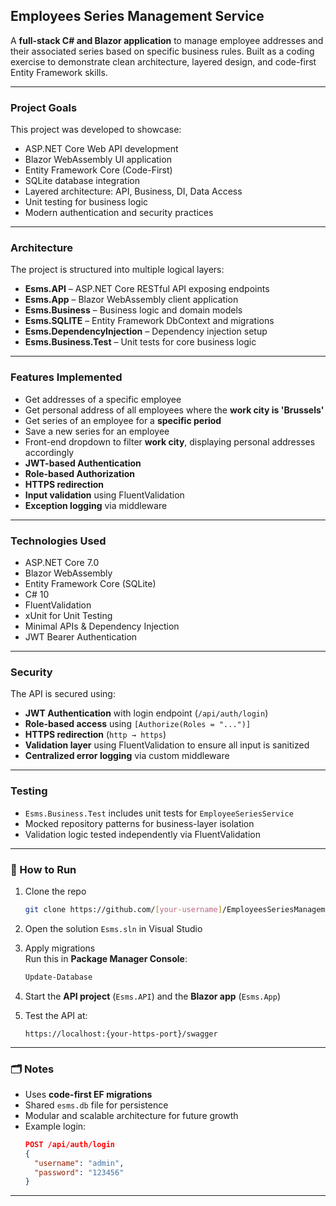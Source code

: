 ## Employees Series Management Service

A **full-stack C# and Blazor application** to manage employee addresses and their associated series based on specific business rules. Built as a coding exercise to demonstrate clean architecture, layered design, and code-first Entity Framework skills.

---

### Project Goals

This project was developed to showcase:

- ASP.NET Core Web API development
- Blazor WebAssembly UI application
- Entity Framework Core (Code-First)
- SQLite database integration
- Layered architecture: API, Business, DI, Data Access
- Unit testing for business logic
- Modern authentication and security practices

---

### Architecture

The project is structured into multiple logical layers:

- **Esms.API** – ASP.NET Core RESTful API exposing endpoints
- **Esms.App** – Blazor WebAssembly client application
- **Esms.Business** – Business logic and domain models
- **Esms.SQLITE** – Entity Framework DbContext and migrations
- **Esms.DependencyInjection** – Dependency injection setup
- **Esms.Business.Test** – Unit tests for core business logic

---

### Features Implemented

- Get addresses of a specific employee
- Get personal address of all employees where the **work city is 'Brussels'**
- Get series of an employee for a **specific period**
- Save a new series for an employee
- Front-end dropdown to filter **work city**, displaying personal addresses accordingly
- **JWT-based Authentication**
- **Role-based Authorization**
- **HTTPS redirection**
- **Input validation** using FluentValidation
- **Exception logging** via middleware

---

### Technologies Used

- ASP.NET Core 7.0
- Blazor WebAssembly
- Entity Framework Core (SQLite)
- C# 10
- FluentValidation
- xUnit for Unit Testing
- Minimal APIs & Dependency Injection
- JWT Bearer Authentication

---

### Security

The API is secured using:

- **JWT Authentication** with login endpoint (`/api/auth/login`)
- **Role-based access** using `[Authorize(Roles = "...")]`
- **HTTPS redirection** (`http → https`)
- **Validation layer** using FluentValidation to ensure all input is sanitized
- **Centralized error logging** via custom middleware

---

### Testing

- `Esms.Business.Test` includes unit tests for `EmployeeSeriesService`
- Mocked repository patterns for business-layer isolation
- Validation logic tested independently via FluentValidation

---

### 🚀 How to Run

1. Clone the repo  
   ```bash
   git clone https://github.com/[your-username]/EmployeesSeriesManagementService.git
   ```

2. Open the solution `Esms.sln` in Visual Studio

3. Apply migrations  
   Run this in **Package Manager Console**:
   ```powershell
   Update-Database
   ```

4. Start the **API project** (`Esms.API`) and the **Blazor app** (`Esms.App`)

5. Test the API at:
   ```
   https://localhost:{your-https-port}/swagger
   ```

---

### 🗂️ Notes

- Uses **code-first EF migrations**
- Shared `esms.db` file for persistence
- Modular and scalable architecture for future growth
- Example login:  
  ```json
  POST /api/auth/login  
  {
    "username": "admin",
    "password": "123456"
  }
  ```

---

